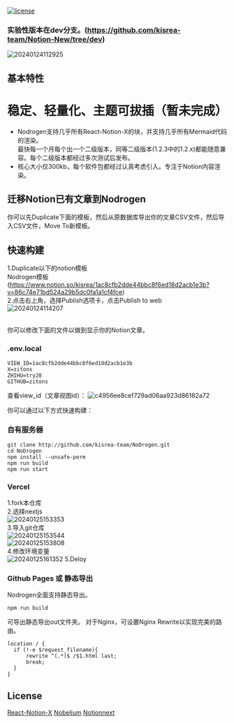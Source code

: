 [![license](https://img.shields.io/badge/License-MIT-blue)]([https://github.com/poloclub/supernova/blob/master/LICENSE](https://github.com/kisrea-team/NoDrogen/blob/main/LICENSE))
### 实验性版本在dev分支。(https://github.com/kisrea-team/Notion-New/tree/dev)
![20240124112925](https://github.com/kisrea-team/NoDrogen/assets/49295983/9de398a1-60b8-45de-8e06-25034ab2ed12)

## 基本特性
# 稳定、轻量化、主题可拔插（暂未完成）
* Nodrogen支持几乎所有React-Notion-X的块，并支持几乎所有Mermaid代码的渲染。</br>最快每一个月每个出一个二级版本，同等二级版本(1.2.3中的1.2.x)都能随意兼容。每个二级版本都经过多次测试后发布。
* 核心大小仅300kb，每个软件包都经过认真考虑引入。专注于Notion内容渲染。
## 迁移Notion已有文章到Nodrogen
你可以先Duplicate下面的模板，然后从原数据库导出你的文章CSV文件，然后导入CSV文件，Move To新模板。
## 快速构建
1.Duplicate以下的notion模板<br />
Nodrogen模板(https://www.notion.so/kisrea/1ac8cfb2dde44bbc8f6ed18d2acb1e3b?v=86c74e71bd524a29b5dc0fa1a1cf4fce)<br />
2.点击右上角，选择Publish选项卡，点击Publish to web<br />
![20240124114207](https://github.com/kisrea-team/NoDrogen/assets/49295983/7d184aad-0a8e-4486-88c6-6e289405b091)

<br />你可以修改下面的文件以做到显示你的Notion文章。
### .env.local
```.env.local
VIEW_ID=1ac8cfb2dde44bbc8f6ed18d2acb1e3b
X=zitons
ZHIHU=try20
GITHUB=zitons
```
查看view_id（文章视图id）：
![c4956ee8cef729ad06aa923d86182a72](https://github.com/kisrea-team/NoDrogen/assets/49295983/e59f9430-bd7d-4205-a8b7-60a4a55d63c3)

你可以通过以下方式快速构建：
### 自有服务器
```shell
git clone http://github.com/kisrea-team/NoDrogen.git
cd NoDrogen
npm install --unsafe-perm
npm run build
npm run start
```
### Vercel
1.fork本仓库<br />
2.选择nextjs<br />
![20240125153353](https://github.com/kisrea-team/NoDrogen/assets/49295983/c5d256f3-e56e-42e6-8d86-8aae1bfd63b8)<br />
3.导入git仓库<br />
![20240125153544](https://github.com/kisrea-team/NoDrogen/assets/49295983/88e72d3a-de3e-408b-a1a0-aae5aad02b2f)<br />
![20240125153808](https://github.com/kisrea-team/NoDrogen/assets/49295983/1c5ca88c-0e2b-476c-b2bd-7e2a2e8d9d41)<br />
4.修改环境变量<br />
![20240125161352](https://github.com/kisrea-team/NoDrogen/assets/49295983/01e78939-e269-47ca-886f-a0b2894e491a)
5.Deloy
### Github Pages 或 静态导出
Nodrogen全面支持静态导出。
```shell
npm run build
```
可导出静态导出out文件夹。
对于Nginx，可设置Nginx Rewrite以实现完美的路由。
```shell
location / {
  if (!-e $request_filename){
      rewrite ^(.*)$ /$1.html last;
      break;
  }
}
```

## License
[React-Notion-X](https://github.com/NotionX/react-notion-x?tab=MIT-1-ov-file#readme)
[Nobelium](https://github.com/craigary/nobelium?tab=MIT-1-ov-file#readme)
[Notionnext](https://github.com/tangly1024/NotionNext?tab=MIT-1-ov-file#readme)

